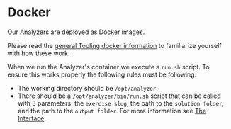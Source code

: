 # Docker

Our Analyzers are deployed as Docker images.

Please read the [general Tooling docker information](/docs/building/tooling/analyzers/docker) to familiarize yourself with how these work.

When we run the Analyzer's container we execute a `run.sh` script.
To ensure this works properly the following rules must be following:

- The working directory should be `/opt/analyzer`.
- There should be a `/opt/analyzer/bin/run.sh` script that can be called with 3 parameters:
  the `exercise slug`, the path to the `solution folder`, and the path to the `output folder`.
  For more information see [The Interface](/docs/building/tooling/analyzers/interface).

